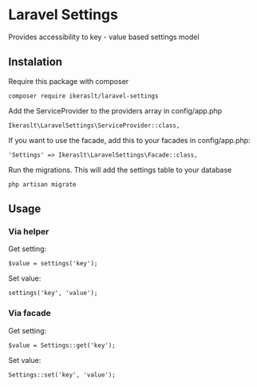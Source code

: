 # Laravel Settings

Provides accessibility to key - value based settings model

## Instalation

Require this package with composer

`composer require ikeraslt/laravel-settings`

Add the ServiceProvider to the providers array in config/app.php

`Ikeraslt\LaravelSettings\ServiceProvider::class,`

If you want to use the facade, add this to your facades in config/app.php:

`'Settings' => Ikeraslt\LaravelSettings\Facade::class,`

Run the migrations. This will add the settings table to your database

`php artisan migrate`

## Usage

### Via helper

Get setting:

`$value = settings('key');`

Set value:

`settings('key', 'value');`

### Via facade

Get setting:

`$value = Settings::get('key');`

Set value:

`Settings::set('key', 'value');`